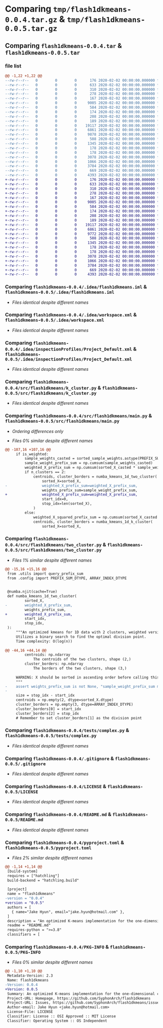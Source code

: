 # Comparing `tmp/flash1dkmeans-0.0.4.tar.gz` & `tmp/flash1dkmeans-0.0.5.tar.gz`

## Comparing `flash1dkmeans-0.0.4.tar` & `flash1dkmeans-0.0.5.tar`

### file list

```diff
@@ -1,22 +1,22 @@
--rw-r--r--   0        0        0      176 2020-02-02 00:00:00.000000 flash1dkmeans-0.0.4/.idea/.gitignore
--rw-r--r--   0        0        0      633 2020-02-02 00:00:00.000000 flash1dkmeans-0.0.4/.idea/flash1dkmeans.iml
--rw-r--r--   0        0        0      310 2020-02-02 00:00:00.000000 flash1dkmeans-0.0.4/.idea/misc.xml
--rw-r--r--   0        0        0      278 2020-02-02 00:00:00.000000 flash1dkmeans-0.0.4/.idea/modules.xml
--rw-r--r--   0        0        0      167 2020-02-02 00:00:00.000000 flash1dkmeans-0.0.4/.idea/vcs.xml
--rw-r--r--   0        0        0     9005 2020-02-02 00:00:00.000000 flash1dkmeans-0.0.4/.idea/workspace.xml
--rw-r--r--   0        0        0      584 2020-02-02 00:00:00.000000 flash1dkmeans-0.0.4/.idea/inspectionProfiles/Project_Default.xml
--rw-r--r--   0        0        0      174 2020-02-02 00:00:00.000000 flash1dkmeans-0.0.4/.idea/inspectionProfiles/profiles_settings.xml
--rw-r--r--   0        0        0      208 2020-02-02 00:00:00.000000 flash1dkmeans-0.0.4/src/flash1dkmeans/__init__.py
--rw-r--r--   0        0        0      189 2020-02-02 00:00:00.000000 flash1dkmeans-0.0.4/src/flash1dkmeans/config.py
--rw-r--r--   0        0        0    19117 2020-02-02 00:00:00.000000 flash1dkmeans-0.0.4/src/flash1dkmeans/k_cluster.py
--rw-r--r--   0        0        0     6861 2020-02-02 00:00:00.000000 flash1dkmeans-0.0.4/src/flash1dkmeans/main.py
--rw-r--r--   0        0        0     9878 2020-02-02 00:00:00.000000 flash1dkmeans-0.0.4/src/flash1dkmeans/two_cluster.py
--rw-r--r--   0        0        0      508 2020-02-02 00:00:00.000000 flash1dkmeans-0.0.4/src/flash1dkmeans/utils.py
--rw-r--r--   0        0        0     1345 2020-02-02 00:00:00.000000 flash1dkmeans-0.0.4/tests/complex.py
--rw-r--r--   0        0        0      178 2020-02-02 00:00:00.000000 flash1dkmeans-0.0.4/tests/k_cluster.py
--rw-r--r--   0        0        0      178 2020-02-02 00:00:00.000000 flash1dkmeans-0.0.4/tests/two_cluster.py
--rw-r--r--   0        0        0     3078 2020-02-02 00:00:00.000000 flash1dkmeans-0.0.4/.gitignore
--rw-r--r--   0        0        0     1066 2020-02-02 00:00:00.000000 flash1dkmeans-0.0.4/LICENSE
--rw-r--r--   0        0        0     3784 2020-02-02 00:00:00.000000 flash1dkmeans-0.0.4/README.md
--rw-r--r--   0        0        0      669 2020-02-02 00:00:00.000000 flash1dkmeans-0.0.4/pyproject.toml
--rw-r--r--   0        0        0     4393 2020-02-02 00:00:00.000000 flash1dkmeans-0.0.4/PKG-INFO
+-rw-r--r--   0        0        0      176 2020-02-02 00:00:00.000000 flash1dkmeans-0.0.5/.idea/.gitignore
+-rw-r--r--   0        0        0      633 2020-02-02 00:00:00.000000 flash1dkmeans-0.0.5/.idea/flash1dkmeans.iml
+-rw-r--r--   0        0        0      310 2020-02-02 00:00:00.000000 flash1dkmeans-0.0.5/.idea/misc.xml
+-rw-r--r--   0        0        0      278 2020-02-02 00:00:00.000000 flash1dkmeans-0.0.5/.idea/modules.xml
+-rw-r--r--   0        0        0      167 2020-02-02 00:00:00.000000 flash1dkmeans-0.0.5/.idea/vcs.xml
+-rw-r--r--   0        0        0     9005 2020-02-02 00:00:00.000000 flash1dkmeans-0.0.5/.idea/workspace.xml
+-rw-r--r--   0        0        0      584 2020-02-02 00:00:00.000000 flash1dkmeans-0.0.5/.idea/inspectionProfiles/Project_Default.xml
+-rw-r--r--   0        0        0      174 2020-02-02 00:00:00.000000 flash1dkmeans-0.0.5/.idea/inspectionProfiles/profiles_settings.xml
+-rw-r--r--   0        0        0      208 2020-02-02 00:00:00.000000 flash1dkmeans-0.0.5/src/flash1dkmeans/__init__.py
+-rw-r--r--   0        0        0      189 2020-02-02 00:00:00.000000 flash1dkmeans-0.0.5/src/flash1dkmeans/config.py
+-rw-r--r--   0        0        0    19117 2020-02-02 00:00:00.000000 flash1dkmeans-0.0.5/src/flash1dkmeans/k_cluster.py
+-rw-r--r--   0        0        0     6861 2020-02-02 00:00:00.000000 flash1dkmeans-0.0.5/src/flash1dkmeans/main.py
+-rw-r--r--   0        0        0     9772 2020-02-02 00:00:00.000000 flash1dkmeans-0.0.5/src/flash1dkmeans/two_cluster.py
+-rw-r--r--   0        0        0      508 2020-02-02 00:00:00.000000 flash1dkmeans-0.0.5/src/flash1dkmeans/utils.py
+-rw-r--r--   0        0        0     1345 2020-02-02 00:00:00.000000 flash1dkmeans-0.0.5/tests/complex.py
+-rw-r--r--   0        0        0      178 2020-02-02 00:00:00.000000 flash1dkmeans-0.0.5/tests/k_cluster.py
+-rw-r--r--   0        0        0      178 2020-02-02 00:00:00.000000 flash1dkmeans-0.0.5/tests/two_cluster.py
+-rw-r--r--   0        0        0     3078 2020-02-02 00:00:00.000000 flash1dkmeans-0.0.5/.gitignore
+-rw-r--r--   0        0        0     1066 2020-02-02 00:00:00.000000 flash1dkmeans-0.0.5/LICENSE
+-rw-r--r--   0        0        0     3784 2020-02-02 00:00:00.000000 flash1dkmeans-0.0.5/README.md
+-rw-r--r--   0        0        0      669 2020-02-02 00:00:00.000000 flash1dkmeans-0.0.5/pyproject.toml
+-rw-r--r--   0        0        0     4393 2020-02-02 00:00:00.000000 flash1dkmeans-0.0.5/PKG-INFO
```

### Comparing `flash1dkmeans-0.0.4/.idea/flash1dkmeans.iml` & `flash1dkmeans-0.0.5/.idea/flash1dkmeans.iml`

 * *Files identical despite different names*

### Comparing `flash1dkmeans-0.0.4/.idea/workspace.xml` & `flash1dkmeans-0.0.5/.idea/workspace.xml`

 * *Files identical despite different names*

### Comparing `flash1dkmeans-0.0.4/.idea/inspectionProfiles/Project_Default.xml` & `flash1dkmeans-0.0.5/.idea/inspectionProfiles/Project_Default.xml`

 * *Files identical despite different names*

### Comparing `flash1dkmeans-0.0.4/src/flash1dkmeans/k_cluster.py` & `flash1dkmeans-0.0.5/src/flash1dkmeans/k_cluster.py`

 * *Files identical despite different names*

### Comparing `flash1dkmeans-0.0.4/src/flash1dkmeans/main.py` & `flash1dkmeans-0.0.5/src/flash1dkmeans/main.py`

 * *Ordering differences only*

 * *Files 0% similar despite different names*

```diff
@@ -107,16 +107,16 @@
     if is_weighted:
         sample_weights_casted = sorted_sample_weights.astype(PREFIX_SUM_DTYPE)
         sample_weight_prefix_sum = np.cumsum(sample_weights_casted)
         weighted_X_prefix_sum = np.cumsum(sorted_X_casted * sample_weights_casted)
         if n_clusters == 2:
             centroids, cluster_borders = numba_kmeans_1d_two_cluster(
                 sorted_X=sorted_X,
-                weighted_X_prefix_sum=weighted_X_prefix_sum,
                 weights_prefix_sum=sample_weight_prefix_sum,
+                weighted_X_prefix_sum=weighted_X_prefix_sum,
                 start_idx=0,
                 stop_idx=len(sorted_X),
             )
         else:
             weighted_X_squared_prefix_sum = np.cumsum(sorted_X_casted ** 2 * sample_weights_casted)
             centroids, cluster_borders = numba_kmeans_1d_k_cluster(
                 sorted_X=sorted_X,
```

### Comparing `flash1dkmeans-0.0.4/src/flash1dkmeans/two_cluster.py` & `flash1dkmeans-0.0.5/src/flash1dkmeans/two_cluster.py`

 * *Files 1% similar despite different names*

```diff
@@ -15,16 +15,16 @@
 from .utils import query_prefix_sum
 from .config import PREFIX_SUM_DTYPE, ARRAY_INDEX_DTYPE
 
 
 @numba.njit(cache=True)
 def numba_kmeans_1d_two_cluster(
         sorted_X,
-        weighted_X_prefix_sum,
         weights_prefix_sum,
+        weighted_X_prefix_sum,
         start_idx,
         stop_idx,
 ):
     """An optimized kmeans for 1D data with 2 clusters, weighted version.
     Utilizes a binary search to find the optimal division point.
     Time complexity: O(log(n))
 
@@ -44,16 +44,14 @@
         centroids: np.ndarray
             The centroids of the two clusters, shape (2,)
         cluster_borders: np.ndarray
             The borders of the two clusters, shape (3,)
 
     WARNING: X should be sorted in ascending order before calling this function.
     """
-    assert weights_prefix_sum is not None, "sample_weight_prefix_sum must be provided for weighted data"
-
     size = stop_idx - start_idx
     centroids = np.empty(2, dtype=sorted_X.dtype)
     cluster_borders = np.empty(3, dtype=ARRAY_INDEX_DTYPE)
     cluster_borders[0] = start_idx
     cluster_borders[2] = stop_idx
     # Remember to set cluster_borders[1] as the division point
```

### Comparing `flash1dkmeans-0.0.4/tests/complex.py` & `flash1dkmeans-0.0.5/tests/complex.py`

 * *Files identical despite different names*

### Comparing `flash1dkmeans-0.0.4/.gitignore` & `flash1dkmeans-0.0.5/.gitignore`

 * *Files identical despite different names*

### Comparing `flash1dkmeans-0.0.4/LICENSE` & `flash1dkmeans-0.0.5/LICENSE`

 * *Files identical despite different names*

### Comparing `flash1dkmeans-0.0.4/README.md` & `flash1dkmeans-0.0.5/README.md`

 * *Files identical despite different names*

### Comparing `flash1dkmeans-0.0.4/pyproject.toml` & `flash1dkmeans-0.0.5/pyproject.toml`

 * *Files 2% similar despite different names*

```diff
@@ -1,14 +1,14 @@
 [build-system]
 requires = ["hatchling"]
 build-backend = "hatchling.build"
 
 [project]
 name = "flash1dkmeans"
-version = "0.0.4"
+version = "0.0.5"
 authors = [
   { name="Jake Hyun", email="jake.hyun@hotmail.com" },
 ]
 description = "An optimized K-means implementation for the one-dimensional case."
 readme = "README.md"
 requires-python = ">=3.8"
 classifiers = [
```

### Comparing `flash1dkmeans-0.0.4/PKG-INFO` & `flash1dkmeans-0.0.5/PKG-INFO`

 * *Files 0% similar despite different names*

```diff
@@ -1,10 +1,10 @@
 Metadata-Version: 2.3
 Name: flash1dkmeans
-Version: 0.0.4
+Version: 0.0.5
 Summary: An optimized K-means implementation for the one-dimensional case.
 Project-URL: Homepage, https://github.com/SyphonArch/flash1dkmeans
 Project-URL: Issues, https://github.com/SyphonArch/flash1dkmeans/issues
 Author-email: Jake Hyun <jake.hyun@hotmail.com>
 License-File: LICENSE
 Classifier: License :: OSI Approved :: MIT License
 Classifier: Operating System :: OS Independent
```

